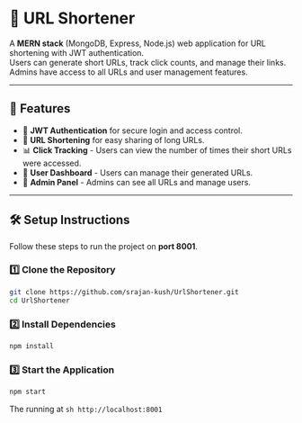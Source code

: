# 🔗 URL Shortener

A **MERN stack** (MongoDB, Express, Node.js) web application for URL shortening with JWT authentication.  
Users can generate short URLs, track click counts, and manage their links.  
Admins have access to all URLs and user management features.

---

## 🚀 Features
- 🔑 **JWT Authentication** for secure login and access control.
- 🔗 **URL Shortening** for easy sharing of long URLs.
- 📊 **Click Tracking** - Users can view the number of times their short URLs were accessed.
- 👤 **User Dashboard** - Users can manage their generated URLs.
- 🔧 **Admin Panel** - Admins can see all URLs and manage users.

---

## 🛠️ **Setup Instructions**
Follow these steps to run the project on **port 8001**.

### **1️⃣ Clone the Repository**
```sh
git clone https://github.com/srajan-kush/UrlShortener.git
cd UrlShortener
```

### **2️⃣ Install Dependencies**
```sh
npm install
```
### **3️⃣ Start the Application**
```sh
npm start
```

The running at ```sh http://localhost:8001 ```














